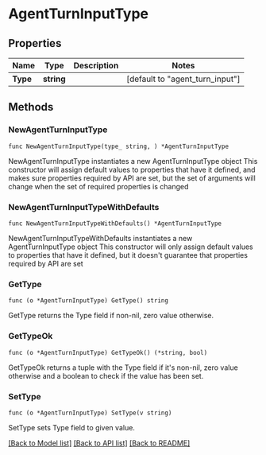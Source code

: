 # AgentTurnInputType

## Properties

Name | Type | Description | Notes
------------ | ------------- | ------------- | -------------
**Type** | **string** |  | [default to "agent_turn_input"]

## Methods

### NewAgentTurnInputType

`func NewAgentTurnInputType(type_ string, ) *AgentTurnInputType`

NewAgentTurnInputType instantiates a new AgentTurnInputType object
This constructor will assign default values to properties that have it defined,
and makes sure properties required by API are set, but the set of arguments
will change when the set of required properties is changed

### NewAgentTurnInputTypeWithDefaults

`func NewAgentTurnInputTypeWithDefaults() *AgentTurnInputType`

NewAgentTurnInputTypeWithDefaults instantiates a new AgentTurnInputType object
This constructor will only assign default values to properties that have it defined,
but it doesn't guarantee that properties required by API are set

### GetType

`func (o *AgentTurnInputType) GetType() string`

GetType returns the Type field if non-nil, zero value otherwise.

### GetTypeOk

`func (o *AgentTurnInputType) GetTypeOk() (*string, bool)`

GetTypeOk returns a tuple with the Type field if it's non-nil, zero value otherwise
and a boolean to check if the value has been set.

### SetType

`func (o *AgentTurnInputType) SetType(v string)`

SetType sets Type field to given value.



[[Back to Model list]](../README.md#documentation-for-models) [[Back to API list]](../README.md#documentation-for-api-endpoints) [[Back to README]](../README.md)



